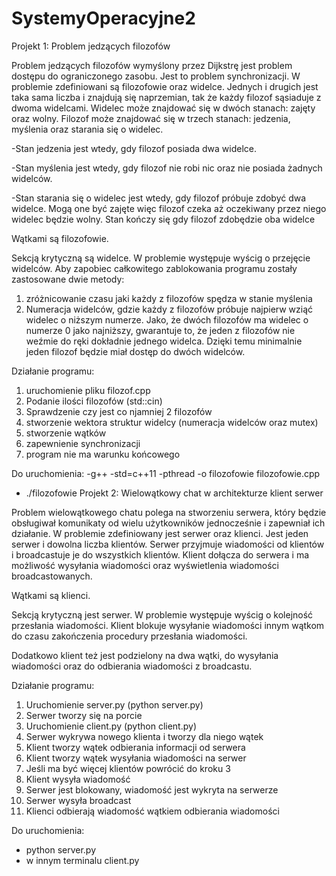 # SystemyOperacyjne2

Projekt 1: Problem jedzących filozofów

Problem jedzących filozofów wymyślony przez Dijkstrę jest problem dostępu do ograniczonego zasobu. Jest to problem synchronizacji. 
W problemie zdefiniowani są filozofowie oraz widelce. Jednych i drugich jest taka sama liczba i znajdują się naprzemian, tak że każdy filozof sąsiaduje z dwoma widelcami. Widelec może znajdować się w dwóch stanach: zajęty oraz wolny. Filozof może znajdować się w trzech stanach: jedzenia, myślenia oraz starania się o widelec. 

-Stan jedzenia jest wtedy, gdy filozof posiada dwa widelce.

-Stan myślenia jest wtedy, gdy filozof nie robi nic oraz nie posiada żadnych widelców.

-Stan starania się o widelec jest wtedy, gdy filozof próbuje zdobyć dwa widelce. Mogą one być zajęte więc filozof czeka aż oczekiwany przez niego widelec będzie wolny. Stan kończy się gdy filozof zdobędzie oba widelce

Wątkami są filozofowie.

Sekcją krytyczną są widelce. W problemie występuje wyścig o przejęcie widelców. Aby zapobiec całkowitego zablokowania programu zostały zastosowane dwie metody:
1. zróżnicowanie czasu jaki każdy z filozofów spędza w stanie myślenia
2. Numeracja widelców, gdzie każdy z filozofów próbuje najpierw wziąć widelec o niższym numerze.
Jako, że dwóch filozofów ma widelec o numerze 0 jako najniższy, gwarantuje to, że jeden z filozofów nie weźmie do ręki dokładnie jednego widelca. Dzięki temu minimalnie jeden filozof będzie miał dostęp do dwóch widelców.


Działanie programu:
1. uruchomienie pliku filozof.cpp
2. Podanie ilości filozofów (std::cin)
3. Sprawdzenie czy jest co njamniej 2 filozofów
4. stworzenie wektora struktur widelcy (numeracja widelców oraz mutex)
5. stworzenie wątków
6. zapewnienie synchronizacji
7. program nie ma warunku końcowego

Do uruchomienia:
-g++ -std=c++11 -pthread -o filozofowie filozofowie.cpp
- ./filozofowie
Projekt 2: Wielowątkowy chat w architekturze klient serwer

Problem wielowątkowego chatu polega na stworzeniu serwera, który będzie obsługiwał komunikaty od wielu użytkowników jednocześnie i zapewniał ich działanie.
W problemie zdefiniowany jest serwer oraz klienci. Jest jeden serwer i dowolna liczba klientów. Serwer przyjmuje wiadomości od klientów i broadcastuje je do wszystkich klientów. Klient dołącza do serwera i ma możliwość wysyłania wiadomości oraz wyświetlenia wiadomości broadcastowanych.

Wątkami są klienci.

Sekcją krytyczną jest serwer. W problemie występuje wyścig o kolejność przesłania wiadomości. Klient blokuje wysyłanie wiadomości innym wątkom do czasu zakończenia procedury przesłania wiadomości.

Dodatkowo klient też jest podzielony na dwa wątki, do wysyłania wiadomości oraz do odbierania wiadomości z broadcastu. 

Działanie programu:
1. Uruchomienie server.py (python server.py)
2. Serwer tworzy się na porcie
3. Uruchomienie client.py (python client.py)
4. Serwer wykrywa nowego klienta i tworzy dla niego wątek
5. Klient tworzy wątek odbierania informacji od serwera
6. Klient tworzy wątek wysyłania wiadomości na serwer
7. Jeśli ma być więcej klientów powrócić do kroku 3
8. Klient wysyła wiadomość
9. Serwer jest blokowany, wiadomość jest wykryta na serwerze
10. Serwer wysyła broadcast
11. Klienci odbierają wiadomość wątkiem odbierania wiadomości

Do uruchomienia:
- python server.py
- w innym terminalu client.py
